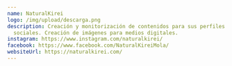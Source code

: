 ```yaml
---
name: NaturalKirei
logo: /img/upload/descarga.png
description: Creación y monitorización de contenidos para sus perfiles en redes
  sociales. Creación de imágenes para medios digitales.
instagram: https://www.instagram.com/naturalkirei/
facebook: https://www.facebook.com/NaturalKireiMola/
websiteUrl: https://naturalkirei.com/
---
```

